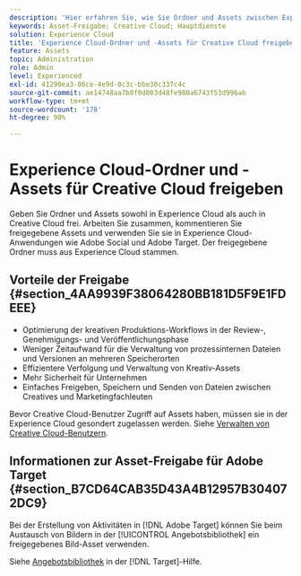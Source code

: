 ```yaml
---
description: 'Hier erfahren Sie, wie Sie Ordner und Assets zwischen Experience Cloud und Creative Cloud freigeben. '
keywords: Asset-Freigabe; Creative Cloud; Hauptdienste
solution: Experience Cloud
title: 'Experience Cloud-Ordner und -Assets für Creative Cloud freigeben '
feature: Assets
topic: Administration
role: Admin
level: Experienced
exl-id: 41290ea3-86ce-4e9d-8c3c-bbe30c337c4c
source-git-commit: ae14748aa7b0f0d803d48fe980a6743f53d996ab
workflow-type: tm+mt
source-wordcount: '178'
ht-degree: 90%

---
```


# Experience Cloud-Ordner und -Assets für Creative Cloud freigeben

Geben Sie Ordner und Assets sowohl in Experience Cloud als auch in Creative Cloud frei. Arbeiten Sie zusammen, kommentieren Sie freigegebene Assets und verwenden Sie sie in Experience Cloud-Anwendungen wie Adobe Social und Adobe Target. Der freigegebene Ordner muss aus Experience Cloud stammen.

## Vorteile der Freigabe {#section_4AA9939F38064280BB181D5F9E1FDEEE}

* Optimierung der kreativen Produktions-Workflows in der Review-, Genehmigungs- und Veröffentlichungsphase
* Weniger Zeitaufwand für die Verwaltung von prozessinternen Dateien und Versionen an mehreren Speicherorten
* Effizientere Verfolgung und Verwaltung von Kreativ-Assets
* Mehr Sicherheit für Unternehmen
* Einfaches Freigeben, Speichern und Senden von Dateien zwischen Creatives und Marketingfachleuten

Bevor Creative Cloud-Benutzer Zugriff auf Assets haben, müssen sie in der Experience Cloud gesondert zugelassen werden. Siehe [Verwalten von Creative Cloud-Benutzern](t-admin-add-cc-user.md#task_F36D4F1D49B44F09A54F7371810D2752).

## Informationen zur Asset-Freigabe für Adobe Target {#section_B7CD64CAB35D43A4B12957B304072DC9}

Bei der Erstellung von Aktivitäten in [!DNL Adobe Target] können Sie beim Austausch von Bildern in der [!UICONTROL Angebotsbibliothek] ein freigegebenes Bild-Asset verwenden.

Siehe [Angebotsbibliothek](https://experienceleague.adobe.com/docs/target/using/experiences/offers/manage-content.html?lang=de) in der [!DNL Target]-Hilfe.
